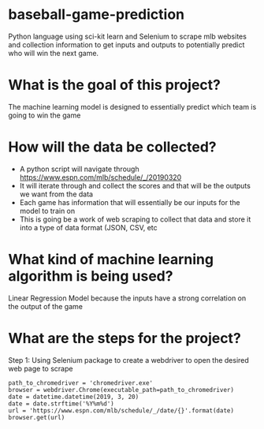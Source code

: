 # baseball-game-prediction
Python language using sci-kit learn and Selenium to scrape mlb websites and collection information to get inputs and outputs to potentially predict who will win the next game.

# What is the goal of this project?
The machine learning model is designed to essentially predict which team is going to win the game

# How will the data be collected?
- A python script will navigate through <a href="http://example.com" target="_blank">https://www.espn.com/mlb/schedule/_/20190320</a>
- It will iterate through and collect the scores and that will be the outputs we want from the data
- Each game has information that will essentially be our inputs for the model to train on
- This is going be a work of web scraping to collect that data and store it into a type of data format (JSON, CSV, etc

# What kind of machine learning algorithm is being used?
Linear Regression Model because the inputs have a strong correlation on the output of the game

# What are the steps for the project?
Step 1: Using Selenium package to create a webdriver to open the desired web page to scrape
```
path_to_chromedriver = 'chromedriver.exe'
browser = webdriver.Chrome(executable_path=path_to_chromedriver)
date = datetime.datetime(2019, 3, 20)
date = date.strftime('%Y%m%d')
url = 'https://www.espn.com/mlb/schedule/_/date/{}'.format(date)
browser.get(url)
```
